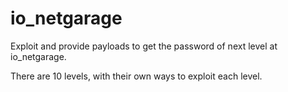 # io_netgarage
Exploit and provide payloads to get the password of next level at io_netgarage. 

There are 10 levels, with their own ways to exploit each level.

